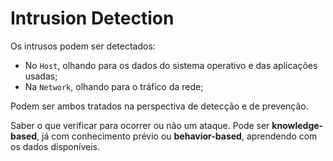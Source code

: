 # Intrusion Detection

Os intrusos podem ser detectados:

- No `Host`, olhando para os dados do sistema operativo e das aplicações usadas;
- Na `Network`, olhando para o tráfico da rede;

Podem ser ambos tratados na perspectiva de detecção e de prevenção.

Saber o que verificar para ocorrer ou não um ataque. Pode ser **knowledge-based**, já com conhecimento prévio ou **behavior-based**, aprendendo com os dados disponíveis.